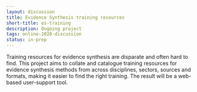 ```yaml
---
layout: discussion
title: Evidence Synthesis training resources
short-title: es-training
description: Ongoing project
tags: online-2020-discussion
status: in-prep
---
```

Training resources for evidence synthesis are disparate and often hard to find. This project aims to collate and catalogue training resources for evidence synthesis methods from across disciplines, sectors, sources and formats, making it easier to find the right training. The result will be a web-based user-support tool.
